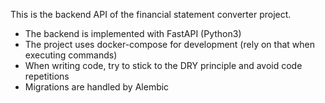This is the backend API of the financial statement converter project.

- The backend is implemented with FastAPI (Python3)
- The project uses docker-compose for development (rely on that when executing commands)
- When writing code, try to stick to the DRY principle and avoid code repetitions
- Migrations are handled by Alembic